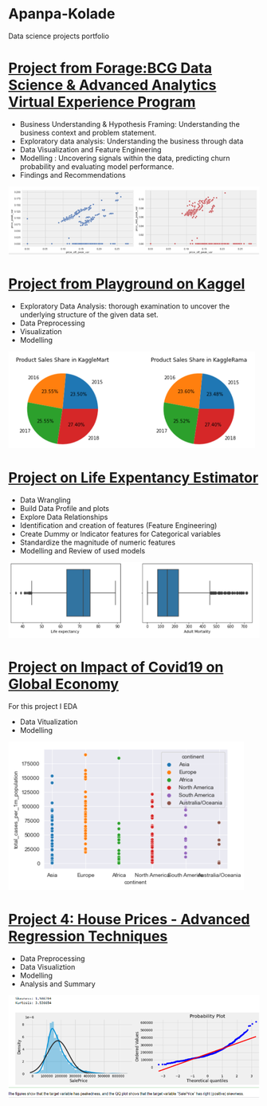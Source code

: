 # Apanpa-Kolade
Data science projects portfolio


 # [Project from Forage:BCG Data Science & Advanced Analytics Virtual Experience Program ](https://github.com/abolayo/DScience/blob/master/forage/forage.ipynb)
 * Business Understanding & Hypothesis Framing: Understanding the business context and problem statement.
 * Exploratory data analysis: Understanding the business through data
 * Data Visualization and Feature Engineering 
 * Modelling : Uncovering signals within the data, predicting churn probability and evaluating model performance.
 * Findings and Recommendations
 
 ![forage-image](images/forage-scatter.png)
 
# [Project from Playground on Kaggel](https://github.com/abolayo/DScience/blob/master/kaggel/tabular-playground-series-jan2022.ipynb)
* Exploratory Data Analysis: thorough examination to uncover the underlying structure of the given data set.
* Data Preprocessing
* Visualization
* Modelling 

![pie chart](images/Kaggle.PNG)

# [Project on Life Expentancy Estimator](https://github.com/abolayo/DScience/blob/master/life-expectancy/life_expectancy_demo.ipynb)
* Data Wrangling
* Build Data Profile and plots
* Explore Data Relationships
* Identification and creation of features (Feature Engineering)
* Create Dummy or Indicator features for Categorical variables
* Standardize the magnitude of numeric features
* Modelling and Review of used models

 ![box-plots](images/life.png)
 
# [Project on Impact of Covid19 on Global Economy](https://github.com/HDSC-21/covid19-on-the-global-economy/blob/main/Image/EDA.ipynb)
For this project I EDA
* Data Vitualization
* Modelling

 ![second image](images/dropplot.png)
 
 # [Project 4: House Prices - Advanced Regression Techniques](https://github.com/abolayo/DScience/blob/master/kaggel/house-prices.ipynb)
 * Data Preprocessing
 * Data Visualiztion
 * Modelling
 * Analysis and Summary
 
 ![house-image](images/qq-plot.png)
 

 
